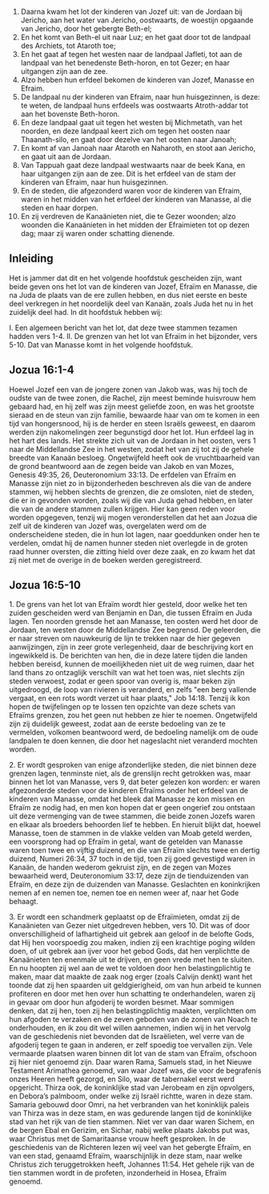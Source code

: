 1. Daarna kwam het lot der kinderen van Jozef uit: van de Jordaan bij Jericho, aan het water van Jericho, oostwaarts, de woestijn opgaande van Jericho, door het gebergte Beth-el; 
2. En het komt van Beth-el uit naar Luz; en het gaat door tot de landpaal des Archiets, tot Ataroth toe; 
3. En het gaat af tegen het westen naar de landpaal Jafleti, tot aan de landpaal van het benedenste Beth-horon, en tot Gezer; en haar uitgangen zijn aan de zee. 
4. Alzo hebben hun erfdeel bekomen de kinderen van Jozef, Manasse en Efraim. 
5. De landpaal nu der kinderen van Efraim, naar hun huisgezinnen, is deze: te weten, de landpaal huns erfdeels was oostwaarts Atroth-addar tot aan het bovenste Beth-horon. 
6. En deze landpaal gaat uit tegen het westen bij Michmetath, van het noorden, en deze landpaal keert zich om tegen het oosten naar Thaanath-silo, en gaat door dezelve van het oosten naar Janoah; 
7. En komt af van Janoah naar Ataroth en Naharoth, en stoot aan Jericho, en gaat uit aan de Jordaan. 
8. Van Tappuah gaat deze landpaal westwaarts naar de beek Kana, en haar uitgangen zijn aan de zee. Dit is het erfdeel van de stam der kinderen van Efraim, naar hun huisgezinnen. 
9. En de steden, die afgezonderd waren voor de kinderen van Efraim, waren in het midden van het erfdeel der kinderen van Manasse, al die steden en haar dorpen. 
10. En zij verdreven de Kanaänieten niet, die te Gezer woonden; alzo woonden die Kanaänieten in het midden der Efraimieten tot op dezen dag; maar zij waren onder schatting dienende. 

## Inleiding

Het is jammer dat dit en het volgende hoofdstuk gescheiden zijn, want beide geven ons het lot van de kinderen van Jozef, Efraïm en Manasse, die na Juda de plaats van de ere zullen hebben, en dus niet eerste en beste deel verkregen in het noordelijk deel van Kanaän, zoals Juda het nu in het zuidelijk deel had. 
In dit hoofdstuk hebben wij:

I. Een algemeen bericht van het lot, dat deze twee stammen tezamen hadden vers 1-4. 
II. De grenzen van het lot van Efraïm in het bijzonder, vers 5-10. Dat van Manasse komt in het volgende hoofdstuk. 

## Jozua 16:1-4 

Hoewel Jozef een van de jongere zonen van Jakob was, was hij toch de oudste van de twee zonen, die Rachel, zijn meest beminde huisvrouw hem gebaard had, en hij zelf was zijn meest geliefde zoon, en was het grootste sieraad en de steun van zijn familie, bewaarde haar van om te komen in een tijd van hongersnood, hij is de herder en steen Israëls geweest, en daarom werden zijn nakomelingen zeer begunstigd door het lot. Hun erfdeel lag in het hart des lands. Het strekte zich uit van de Jordaan in het oosten, vers 1 naar de Middellandse Zee in het westen, zodat het van zij tot zij de gehele breedte van Kanaän besloeg. Ongetwijfeld heeft ook de vruchtbaarheid van de grond beantwoord aan de zegen beide van Jakob en van Mozes, Genesis 49:35, 26, Deuteronomium 33:13. De erfdelen van Efraïm en Manasse zijn niet zo in bijzonderheden beschreven als die van de andere stammen, wij hebben slechts de grenzen, die ze omsloten, niet de steden, die er in gevonden worden, zoals wij die van Juda gehad hebben, en later die van de andere stammen zullen krijgen. Hier kan geen reden voor worden opgegeven, tenzij wij mogen veronderstellen dat het aan Jozua die zelf uit de kinderen van Jozef was, overgelaten werd om de onderscheidene steden, die in hun lot lagen, naar goeddunken onder hen te verdelen, omdat hij de namen hunner steden niet overlegde in de groten raad hunner oversten, die zitting hield over deze zaak, en zo kwam het dat zij niet met de overige in de boeken werden geregistreerd. 

## Jozua 16:5-10 

1\. De grens van het lot van Efraïm wordt hier gesteld, door welke het ten zuiden gescheiden werd van Benjamin en Dan, die tussen Efraïm en Juda lagen. Ten noorden grensde het aan Manasse, ten oosten werd het door de Jordaan, ten westen door de Middellandse Zee begrensd. De geleerden, die er naar streven om nauwkeurig de lijn te trekken naar de hier gegeven aanwijzingen, zijn in zeer grote verlegenheid, daar de beschrijving kort en ingewikkeld is. De berichten van hen, die in deze latere tijden die landen hebben bereisd, kunnen de moeilijkheden niet uit de weg ruimen, daar het land thans zo ontzaglijk verschilt van wat het toen was, niet slechts zijn steden verwoest, zodat er geen spoor van overig is, maar beken zijn uitgedroogd, de loop van rivieren is veranderd, en zelfs "een berg vallende vergaat, en een rots wordt verzet uit haar plaats," Job 14:18. Tenzij ik kon hopen de twijfelingen op te lossen ten opzichte van deze schets van Efraïms grenzen, zou het geen nut hebben ze hier te noemen. Ongetwijfeld zijn zij duidelijk geweest, zodat aan de eerste bedoeling van ze te vermelden, volkomen beantwoord werd, de bedoeling namelijk om de oude landpalen te doen kennen, die door het nageslacht niet veranderd mochten worden. 

2\. Er wordt gesproken van enige afzonderlijke steden, die niet binnen deze grenzen lagen, tenminste niet, als de grenslijn recht getrokken was, maar binnen het lot van Manasse, vers 9, dat beter gelezen kon worden: er waren afgezonderde steden voor de kinderen Efraïms onder het erfdeel van de kinderen van Manasse, omdat het bleek dat Manasse ze kon missen en Efraïm ze nodig had, en men kon hopen dat er geen ongerief zou ontstaan uit deze vermenging van de twee stammen, die beide zonen Jozefs waren en elkaar als broeders behoorden lief te hebben. En hieruit blijkt dat, hoewel Manasse, toen de stammen in de vlakke velden van Moab geteld werden, een voorsprong had op Efraïm in getal, want de getelden van Manasse waren toen twee en vijftig duizend, en die van Efraïm slechts twee en dertig duizend, Numeri 26:34, 37 toch in de tijd, toen zij goed gevestigd waren in Kanaän, de handen wederom gekruist zijn, en de zegen van Mozes bewaarheid werd, Deuteronomium 33:17, deze zijn de tienduizenden van Efraïm, en deze zijn de duizenden van Manasse. Geslachten en koninkrijken nemen af en nemen toe, nemen toe en nemen weer af, naar het Gode behaagt. 

3\. Er wordt een schandmerk geplaatst op de Efraïmieten, omdat zij de Kanaänieten van Gezer niet uitgedreven hebben, vers 10. Dit was of door onverschilligheid of lafhartigheid uit gebrek aan geloof in de belofte Gods, dat Hij hen voorspoedig zou maken, indien zij een krachtige poging wilden doen, of uit gebrek aan ijver voor het gebod Gods, dat hen verplichtte de Kanaänieten ten enenmale uit te drijven, en geen vrede met hen te sluiten. En nu hoopten zij wel aan de wet te voldoen door hen belastingplichtig te maken, maar dat maakte de zaak nog erger (zoals Calvijn denkt) want het toonde dat zij hen spaarden uit geldgierigheid, om van hun arbeid te kunnen profiteren en door met hen over hun schatting te onderhandelen, waren zij in gevaar om door hun afgoderij te worden besmet. Maar sommigen denken, dat zij hen, toen zij hen belastingplichtig maakten, verplichtten om hun afgoden te verzaken en de zeven geboden van de zonen van Noach te onderhouden, en ik zou dit wel willen aannemen, indien wij in het vervolg van de geschiedenis niet bevonden dat de Israëlieten, wel verre van de afgoderij tegen te gaan in anderen, er zelf spoedig toe vervallen zijn. Vele vermaarde plaatsen waren binnen dit lot van de stam van Efraïm, ofschoon zij hier niet genoemd zijn. 
Daar waren Rama, Samuels stad, in het Nieuwe Testament Arimathea genoemd, van waar Jozef was, die voor de begrafenis onzes Heeren heeft gezorgd, en Silo, waar de tabernakel eerst werd opgericht. Thirza ook, de koninklijke stad van Jerobeam en zijn opvolgers, en Debora’s palmboom, onder welke zij Israël richtte, waren in deze stam. Samaria gebouwd door Omri, na het verbranden van het koninklijk paleis van Thirza was in deze stam, en was gedurende langen tijd de koninklijke stad van het rijk van de tien stammen. Niet ver van daar waren Sichem, en de bergen Ebal en Gerizim, en Sichar, nabij welke plaats Jakobs put was, waar Christus met de Samaritaanse vrouw heeft gesproken. In de geschiedenis van de Richteren lezen wij veel van het gebergte Efraïm, en van een stad, genaamd Efraïm, waarschijnlijk in deze stam, naar welke Christus zich teruggetrokken heeft, Johannes 11:54. Het gehele rijk van de tien stammen wordt in de profeten, inzonderheid in Hosea, Efraïm genoemd. 
